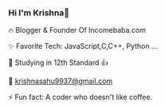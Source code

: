 ### Hi I'm Krishna👋



🔥 Blogger & Founder Of Incomebaba.com

✨ Favorite Tech: JavaScript,C,C++, Python ...

📓 Studying in 12th Standard 👍

📧 krishnasahu9937@gmail.com

⚡ Fun fact: A coder who doesn't like coffee.


